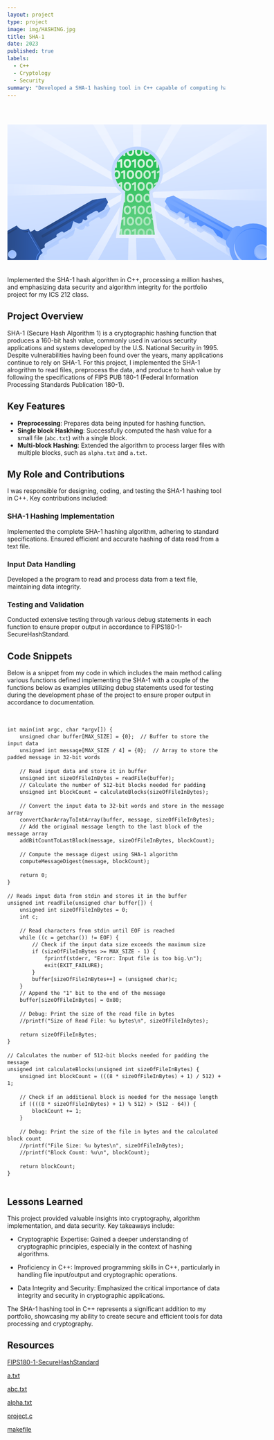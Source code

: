 ```yaml
---
layout: project
type: project
image: img/HASHING.jpg
title: SHA-1 
date: 2023
published: true
labels:
  - C++
  - Cryptology
  - Security
summary: "Developed a SHA-1 hashing tool in C++ capable of computing hash values for large files, promoting data security and ensuring cryptographic accuracy."
---
```


<!-- Add a professional header with centered title and image -->
<div style="text-align: center;">
  <h1 style="font-size: 28px;"></h1>
  <img src="/img/door.png" alt="Japan" style="max-width: 600px; margin: 20px auto;" />
</div>

<!-- Brief project summary -->
Implemented the SHA-1 hash algorithm in C++, processing a million hashes, and emphasizing data security and algorithm integrity for the portfolio project for my ICS 212 class.

## Project Overview

SHA-1 (Secure Hash Algorithm 1) is a cryptographic hashing function that produces a 160-bit hash value, commonly used in various security applications and systems developed by the U.S. National Security in 1995. Despite vulnerabilities having been found over the years, many applications continue to rely on SHA-1. For this project, I implemented the SHA-1 alrogrithm to read files, preprocess the data, and produce to hash value by following the specifications of FIPS PUB 180-1 (Federal Information Processing Standards Publication 180-1).

## Key Features
 - **Preprocessing**: Prepares data being inputed for hashing function.
 - **Single block Haskhing**: Successfully computed the hash value for a small file (`abc.txt`) with a single block.
 - **Multi-block Hashing**:  Extended the algorithm to process larger files with multiple blocks, such as `alpha.txt` and `a.txt`.
 
## My Role and Contributions

I was responsible for designing, coding, and testing the SHA-1 hashing tool in C++. Key contributions included:

### SHA-1 Hashing Implementation

Implemented the complete SHA-1 hashing algorithm, adhering to standard specifications. Ensured efficient and accurate hashing of data read from a text file.

### Input Data Handling

Developed a the program to read and process data from a text file, maintaining data integrity.


### Testing and Validation

Conducted extensive testing through various debug statements in each function to ensure proper output in accordance to FIPS180-1-SecureHashStandard.

## Code Snippets

Below is a snippet from my code in which includes the main method calling various functions defined implementing the SHA-1 with a couple of the functions below as examples utilizing debug statements used for testing during the development phase of the project to ensure proper output in accordance to documentation.
```


int main(int argc, char *argv[]) {
    unsigned char buffer[MAX_SIZE] = {0};  // Buffer to store the input data
    unsigned int message[MAX_SIZE / 4] = {0};  // Array to store the padded message in 32-bit words

    // Read input data and store it in buffer
    unsigned int sizeOfFileInBytes = readFile(buffer);
    // Calculate the number of 512-bit blocks needed for padding
    unsigned int blockCount = calculateBlocks(sizeOfFileInBytes);

    // Convert the input data to 32-bit words and store in the message array
    convertCharArrayToIntArray(buffer, message, sizeOfFileInBytes);
    // Add the original message length to the last block of the message array
    addBitCountToLastBlock(message, sizeOfFileInBytes, blockCount);

    // Compute the message digest using SHA-1 algorithm
    computeMessageDigest(message, blockCount);

    return 0;
}

// Reads input data from stdin and stores it in the buffer
unsigned int readFile(unsigned char buffer[]) {
    unsigned int sizeOfFileInBytes = 0;
    int c;

    // Read characters from stdin until EOF is reached
    while ((c = getchar()) != EOF) {
        // Check if the input data size exceeds the maximum size
        if (sizeOfFileInBytes >= MAX_SIZE - 1) {
            fprintf(stderr, "Error: Input file is too big.\n");
            exit(EXIT_FAILURE);
        }
        buffer[sizeOfFileInBytes++] = (unsigned char)c;
    }
    // Append the "1" bit to the end of the message
    buffer[sizeOfFileInBytes] = 0x80;

    // Debug: Print the size of the read file in bytes
    //printf("Size of Read File: %u bytes\n", sizeOfFileInBytes);

    return sizeOfFileInBytes;
}

// Calculates the number of 512-bit blocks needed for padding the message
unsigned int calculateBlocks(unsigned int sizeOfFileInBytes) {
    unsigned int blockCount = (((8 * sizeOfFileInBytes) + 1) / 512) + 1;

    // Check if an additional block is needed for the message length
    if ((((8 * sizeOfFileInBytes) + 1) % 512) > (512 - 64)) {
        blockCount += 1;
    }

    // Debug: Print the size of the file in bytes and the calculated block count
    //printf("File Size: %u bytes\n", sizeOfFileInBytes);
    //printf("Block Count: %u\n", blockCount);

    return blockCount;
}


```

## Lessons Learned

This project provided valuable insights into cryptography, algorithm implementation, and data security. Key takeaways include:

- Cryptographic Expertise: Gained a deeper understanding of cryptographic principles, especially in the context of hashing algorithms.

- Proficiency in C++: Improved programming skills in C++, particularly in handling file input/output and cryptographic operations.

- Data Integrity and Security: Emphasized the critical importance of data integrity and security in cryptographic applications.

The SHA-1 hashing tool in C++ represents a significant addition to my portfolio, showcasing my ability to create secure and efficient tools for data processing and cryptography.



## Resources

[FIPS180-1-SecureHashStandard](https://github.com/jakapop1/jakapop1.github.io/blob/5cda4fe837dd7a5dd4387843918af05bc7e26ca3/img/FIPS180-1-SecureHashStandard-3.pdf)

[a.txt](https://github.com/jakapop1/jakapop1.github.io/blob/02dc49b2ea3217db129809c8980585ccb45bdb16/img/a.txt)

[abc.txt](https://github.com/jakapop1/jakapop1.github.io/blob/02dc49b2ea3217db129809c8980585ccb45bdb16/img/abc.txt)

[alpha.txt](https://github.com/jakapop1/jakapop1.github.io/blob/02dc49b2ea3217db129809c8980585ccb45bdb16/img/alpha.txt)

[project.c](https://github.com/jakapop1/jakapop1.github.io/blob/3b6f6aafe8feb641f3364195b878e0902cf7167a/img/prj_jakapop.c)

[makefile](https://github.com/jakapop1/jakapop1.github.io/blob/3b6f6aafe8feb641f3364195b878e0902cf7167a/img/makefile.txt)
